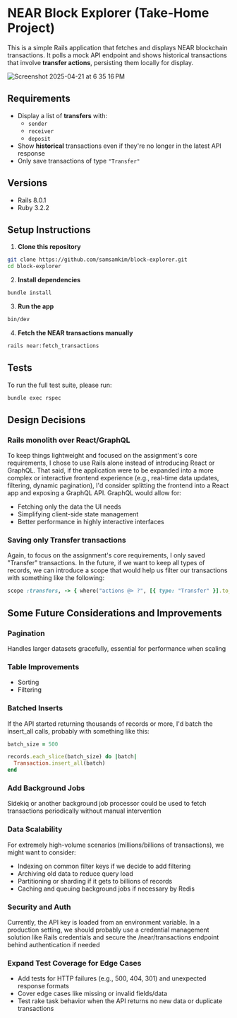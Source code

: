 # NEAR Block Explorer (Take-Home Project)

This is a simple Rails application that fetches and displays NEAR blockchain transactions. It polls a mock API endpoint and shows historical transactions that involve **transfer actions**, persisting them locally for display.

![Screenshot 2025-04-21 at 6 35 16 PM](https://github.com/user-attachments/assets/e49dee5a-93dc-44d6-b93d-9d5fdf00d35e)

## Requirements
- Display a list of **transfers** with:
  - `sender`
  - `receiver`
  - `deposit`
- Show **historical** transactions even if they're no longer in the latest API response
- Only save transactions of type `"Transfer"`


## Versions
- Rails 8.0.1
- Ruby 3.2.2


## Setup Instructions

1. **Clone this repository**
```bash
git clone https://github.com/samsamkim/block-explorer.git
cd block-explorer
```

2. **Install dependencies**
```bash
bundle install
```

3. **Run the app**
```bash
bin/dev
```

4. **Fetch the NEAR transactions manually**
```bash
rails near:fetch_transactions
```


## Tests
To run the full test suite, please run:

```bash
bundle exec rspec
```


## Design Decisions

### Rails monolith over React/GraphQL
To keep things lightweight and focused on the assignment's core requirements, I chose to use Rails alone instead of introducing React or GraphQL. That said, if the application were to be expanded into a more complex or interactive frontend experience (e.g., real-time data updates, filtering, dynamic pagination), I'd consider splitting the frontend into a React app and exposing a GraphQL API. GraphQL would allow for:

- Fetching only the data the UI needs
- Simplifying client-side state management
- Better performance in highly interactive interfaces

### Saving only Transfer transactions
Again, to focus on the assignment's core requirements, I only saved "Transfer" transactions. In the future, if we want to keep all types of records, we can introduce a scope that would help us filter our transactions with something like the following:

```ruby
scope :transfers, -> { where("actions @> ?", [{ type: "Transfer" }].to_json) }
```


## Some Future Considerations and Improvements
### Pagination
Handles larger datasets gracefully, essential for performance when scaling

### Table Improvements
- Sorting
- Filtering

### Batched Inserts
If the API started returning thousands of records or more, I'd batch the insert_all calls, probably with something like this:

```ruby
batch_size = 500

records.each_slice(batch_size) do |batch|
  Transaction.insert_all(batch)
end
```

### Add Background Jobs
Sidekiq or another background job processor could be used to fetch transactions periodically without manual intervention

### Data Scalability
For extremely high-volume scenarios (millions/billions of transactions), we might want to consider:
- Indexing on common filter keys if we decide to add filtering
- Archiving old data to reduce query load
- Partitioning or sharding if it gets to billions of records
- Caching and queuing background jobs if necessary by Redis

### Security and Auth
Currently, the API key is loaded from an environment variable. In a production setting, we should probably use a credential management solution like Rails credentials and secure the /near/transactions endpoint behind authentication if needed

### Expand Test Coverage for Edge Cases
- Add tests for HTTP failures (e.g., 500, 404, 301) and unexpected response formats
- Cover edge cases like missing or invalid fields/data
- Test rake task behavior when the API returns no new data or duplicate transactions
